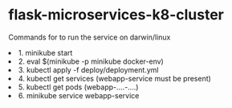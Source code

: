 # flask-microservices-k8-cluster

Commands for to run the service on darwin/linux
    <li>1. minikube start</li>
    <li>2. eval $(minikube -p minikube docker-env)</li>
    <li>3. kubectl apply -f deploy/deployment.yml</li>
    <li>4. kubectl get services (webapp-service must be present)</li>
    <li>5. kubectl get pods (webapp-....-....)</li>
    <li>6. minikube service webapp-service</li>
